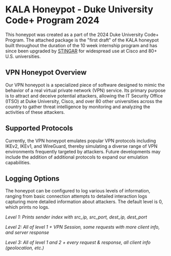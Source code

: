 # KALA Honeypot - Duke University Code+ Program 2024
This honeypot was created as a part of the 2024 Duke University Code+ Program. The attached package is the "first draft" of the KALA honeypot built throughout the duration of the 10 week internship program and has since been upgraded by [STINGAR](https://forewarned.io/) for widespread use at Cisco and 80+ U.S. universities.
## VPN Honeypot Overview
Our VPN honeypot is a specialized piece of software designed to mimic the behavior of a real virtual private network (VPN) service. Its primary purpose is to attract and deceive potential attackers, allowing the IT Security Office (ITSO) at Duke University, Cisco, and over 80 other universities across the country to gather threat intelligence by monitoring and analyzing the activities of these attackers.
## Supported Protocols
Currently, the VPN honeypot emulates popular VPN protocols including IKEv2, IKEv1, and WireGuard, thereby simulating a diverse range of VPN environments frequently targeted by attackers. Future developments may include the addition of additional protocols to expand our emulation capabilities.
## Logging Options 
The honeypot can be configured to log various levels of information, ranging from basic
connection attempts to detailed interaction logs capturing more detailed information about attackers. The default level is 0, which prints no logs.  

*Level 1: Prints sender index with src_ip, src_port, dest_ip, dest_port*  

*Level 2: All of level 1 + VPN Session, some requests with more client info, and server response*  

*Level 3: All of level 1 and 2 + every request & response, all client info (geolocation, etc.)*
